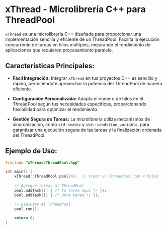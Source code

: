 # xThread - Microlibrería C++ para ThreadPool

`xThread` es una microlibrería C++ diseñada para proporcionar una implementación sencilla y eficiente de un ThreadPool. Facilita la ejecución concurrente de tareas en hilos múltiples, mejorando el rendimiento de aplicaciones que requieren procesamiento paralelo.

## Características Principales:

- **Fácil Integración:** Integrar `xThread` en tus proyectos C++ es sencillo y rápido, permitiéndote aprovechar la potencia del ThreadPool de manera eficiente.

- **Configuración Personalizada:** Adapta el número de hilos en el ThreadPool según tus necesidades específicas, proporcionando flexibilidad para optimizar el rendimiento.

- **Gestión Segura de Tareas:** La microlibrería utiliza mecanismos de sincronización, como `std::mutex` y `std::condition_variable`, para garantizar una ejecución segura de las tareas y la finalización ordenada del ThreadPool.

## Ejemplo de Uso:

```cpp
#include "xThread/ThreadPool.hpp"

int main() {
    xThread::ThreadPool pool(4);  // Crear un ThreadPool con 4 hilos
    
    // Agregar tareas al ThreadPool
    pool.addTask([] { /* Tu tarea aquí */ });
    pool.addTask([] { /* Otra tarea */ });

    // Ejecutar el ThreadPool
    pool.run();

    return 0;
}
